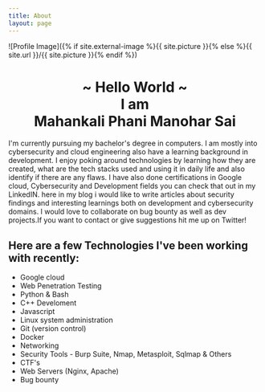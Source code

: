 ```yaml
---
title: About
layout: page
---
```

![Profile Image]({% if site.external-image %}{{ site.picture }}{% else %}{{ site.url }}/{{ site.picture }}{% endif %})
<h1>
<center>~ Hello World ~</center>
<center>I am </center>
<center>Mahankali Phani Manohar Sai</center>
</h1>
<p>I'm currently pursuing my bachelor's degree in computers. I am mostly into cybersecurity and cloud engineering also have a learning background in development. I enjoy poking around technologies by learning how they are created, what are the tech stacks used and using it in daily life and also identify if there are any flaws. I have also done certifications in Google cloud, Cybersecurity and Development fields you can check that out in my LinkedIN. here in my blog i would like to write articles about security findings and interesting learnings both on development and cybersecurity domains. I would love to collaborate on bug bounty as well as dev projects.If you want to contact or give suggestions hit me up on Twitter!</p>

<h2>Here are a few Technologies I've been working with recently:</h2>

<ul class="skill-list">
	<li>Google cloud</li>
	<li>Web Penetration Testing</li>
	<li>Python & Bash</li>
	<li>C++ Develoment</li>
	<li>Javascript</li>
	<li>Linux system administration</li>
	<li>Git (version control)</li>
	<li>Docker</li>
	<li>Networking</li>
	<li>Security Tools - Burp Suite, Nmap, Metasploit, Sqlmap & Others</li>
	<li>CTF's</li>
	<li>Web Servers (Nginx, Apache)</li>
	<li>Bug bounty</li>
</ul>

